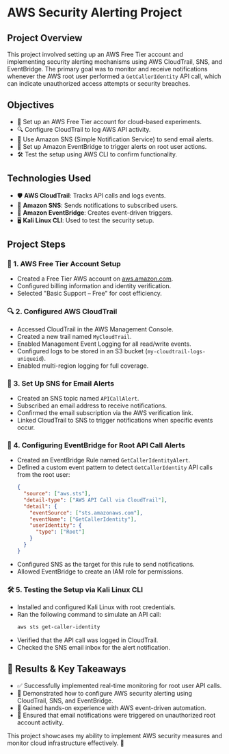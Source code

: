 # AWS Security Alerting Project

## Project Overview
This project involved setting up an AWS Free Tier account and implementing security alerting mechanisms using AWS CloudTrail, SNS, and EventBridge. The primary goal was to monitor and receive notifications whenever the AWS root user performed a `GetCallerIdentity` API call, which can indicate unauthorized access attempts or security breaches.

## Objectives
- 📌 Set up an AWS Free Tier account for cloud-based experiments.
- 🔍 Configure CloudTrail to log AWS API activity.
- 📢 Use Amazon SNS (Simple Notification Service) to send email alerts.
- 🚨 Set up Amazon EventBridge to trigger alerts on root user actions.
- 🛠️ Test the setup using AWS CLI to confirm functionality.

## Technologies Used
- 🛡️ **AWS CloudTrail**: Tracks API calls and logs events.
- 📩 **Amazon SNS**: Sends notifications to subscribed users.
- 🔄 **Amazon EventBridge**: Creates event-driven triggers.
- 🖥️ **Kali Linux CLI**: Used to test the security setup.

## Project Steps

### 📌 1. AWS Free Tier Account Setup
- Created a Free Tier AWS account on [aws.amazon.com](https://aws.amazon.com/).
- Configured billing information and identity verification.
- Selected "Basic Support – Free" for cost efficiency.

### 🔍 2. Configured AWS CloudTrail
- Accessed CloudTrail in the AWS Management Console.
- Created a new trail named `MyCloudTrail`.
- Enabled Management Event Logging for all read/write events.
- Configured logs to be stored in an S3 bucket (`my-cloudtrail-logs-uniqueid`).
- Enabled multi-region logging for full coverage.

### 📢 3. Set Up SNS for Email Alerts
- Created an SNS topic named `APICallAlert`.
- Subscribed an email address to receive notifications.
- Confirmed the email subscription via the AWS verification link.
- Linked CloudTrail to SNS to trigger notifications when specific events occur.

### 🚨 4. Configuring EventBridge for Root API Call Alerts
- Created an EventBridge Rule named `GetCallerIdentityAlert`.
- Defined a custom event pattern to detect `GetCallerIdentity` API calls from the root user:
  ```json
  {
    "source": ["aws.sts"],
    "detail-type": ["AWS API Call via CloudTrail"],
    "detail": {
      "eventSource": ["sts.amazonaws.com"],
      "eventName": ["GetCallerIdentity"],
      "userIdentity": {
        "type": ["Root"]
      }
    }
  }
  ```
- Configured SNS as the target for this rule to send notifications.
- Allowed EventBridge to create an IAM role for permissions.

### 🛠️ 5. Testing the Setup via Kali Linux CLI
- Installed and configured Kali Linux with root credentials.
- Ran the following command to simulate an API call:
  ```sh
  aws sts get-caller-identity
  ```
- Verified that the API call was logged in CloudTrail.
- Checked the SNS email inbox for the alert notification.

## 📌 Results & Key Takeaways
- ✅ Successfully implemented real-time monitoring for root user API calls.
- 🔐 Demonstrated how to configure AWS security alerting using CloudTrail, SNS, and EventBridge.
- 🤖 Gained hands-on experience with AWS event-driven automation.
- 📩 Ensured that email notifications were triggered on unauthorized root account activity.

This project showcases my ability to implement AWS security measures and monitor cloud infrastructure effectively. 🚀
